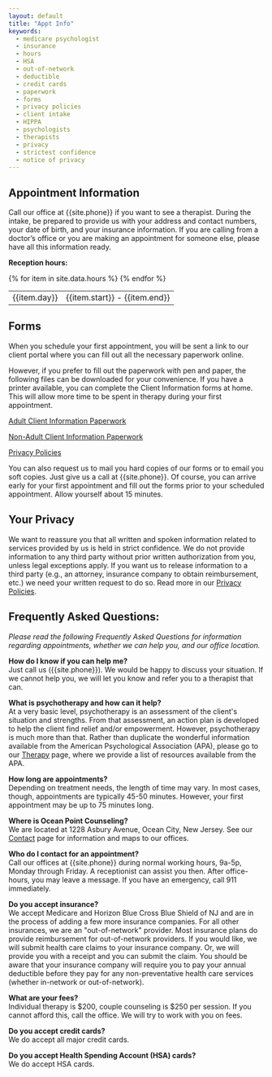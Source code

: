 ```yaml
---
layout: default
title: "Appt Info"
keywords:
  - medicare psychologist
  - insurance
  - hours
  - HSA
  - out-of-network
  - deductible
  - credit cards
  - paperwork
  - forms
  - privacy policies
  - client intake
  - HIPPA
  - psychologists
  - therapists
  - privacy
  - strictest confidence
  - notice of privacy
---
```


## Appointment Information
Call our office at {{site.phone}} if you want to see a therapist. During the intake, be prepared to provide us with your address and contact numbers, your date of birth, and your insurance information. If you are calling from a doctor’s office or you are making an appointment for someone else, please have all this information ready.

**Reception hours:**
<table class="table table-responsive table-borderless"> <tbody>
{% for item in site.data.hours %}
  <tr><td>{{item.day}}</td><td>{{item.start}} - {{item.end}}</td></tr>
{% endfor %}
</tbody></table>

## Forms

When you schedule your first appointment, you will be sent a link to our client portal where you can fill out all the necessary paperwork online.

However, if you prefer to fill out the paperwork with pen and paper, the following files can be downloaded for your convenience. If you have a printer available, you can complete the Client Information forms at home. This will allow more time to be spent in therapy during your first appointment.

<a href="./assets/files/adult_intake_package.pdf" target="_blank">Adult Client Information Paperwork</a>

<a href="./assets/files/non-adult_intake_package.pdf" target="_blank">Non-Adult Client Information Paperwork</a>

<a href="./assets/files/notice_of_privacy_practices.pdf" target="_blank">Privacy Policies</a>

You can also request us to mail you hard copies of our forms or to email you soft copies. Just give us a call at {{site.phone}}. Of course, you can arrive early for your first appointment and fill out the forms prior to your scheduled appointment. Allow yourself about 15 minutes.

## Your Privacy

We want to reassure you that all written and spoken information related to services provided by us is held in strict confidence. We do not provide information to any third party without prior written authorization from you, unless legal exceptions apply. If you want us to release information to a third party (e.g., an attorney, insurance company to obtain reimbursement, etc.) we need your written request to do so. Read more in our <a href="./assets/files/notice_of_privacy_practices.pdf" target="_blank">Privacy Policies</a>.

## Frequently Asked Questions:
*Please read the following Frequently Asked Questions for information regarding appointments, whether we can help you, and our office location.*

**How do I know if you can help me?** <br>
Just call us ({{site.phone}}). We would be happy to discuss your situation. If we cannot help you, we will let you know and refer you to a therapist that can. <br>

**What is psychotherapy and how can it help?** <br>
At a very basic level, psychotherapy is an assessment of the client's situation and strengths. From that assessment, an action plan is developed to help the client find relief and/or empowerment. However, psychotherapy is much more than that. Rather than duplicate the wonderful information available from the American Psychological Association (APA), please go to our [Therapy](./therapy.html) page, where we provide a list of resources available from the APA. <br>

**How long are appointments?** <br>
Depending on treatment needs, the length of time may vary. In most cases, though, appointments are typically 45-50 minutes. However, your first appointment may be up to 75 minutes long. <br>

**Where is Ocean Point Counseling?** <br>
We are located at 1228 Asbury Avenue, Ocean City, New Jersey. See our [Contact](./contact_us.html) page for information and maps to our offices. <br>

**Who do I contact for an appointment?** <br>
Call our offices at {{site.phone}} during normal working hours, 9a-5p, Monday through Friday. A receptionist can assist you then. After office-hours, you may leave a message. If you have an emergency, call 911 immediately. <br>

**Do you accept insurance?** <br>
We accept Medicare and Horizon Blue Cross Blue Shield of NJ and are in the process of adding a few more insurance companies. For all other insurances, we are an "out-of-network" provider. Most insurance plans do provide reimbursement for out-of-network providers. If you would like, we will submit health care claims to your insurance company. Or, we will provide you with a receipt and you can submit the claim. You should be aware that your insurance company will require you to pay your annual deductible before they pay for any non-preventative health care services (whether in-network or out-of-network).<br>

**What are your fees?** <br>
Individual therapy is $200, couple counseling is $250 per session. If you cannot afford this, call the office. We will try to work with you on fees.<br>

**Do you accept credit cards?** <br>
We do accept all major credit cards. <br>

**Do you accept Health Spending Account (HSA) cards?** <br>
We do accept HSA cards.
